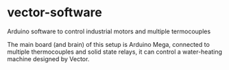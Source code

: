# vector-software
Arduino software to control industrial motors and multiple termocouples

The main board (and brain) of this setup is Arduino Mega, connected to multiple thermocouples and solid state relays, it can control a water-heating machine designed by Vector.

